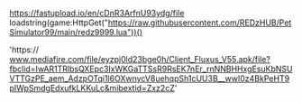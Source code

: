 https://fastupload.io/en/cDnR3ArfnU93ydg/file
loadstring(game:HttpGet("https://raw.githubusercontent.com/REDzHUB/PetSimulator99/main/redz9999.lua"))()


'https:// www.mediafire.com/file/eyzpj0ld23bge0h/Client_Fluxus_V55.apk/file?fbclid=IwAR1TRlbsQXEpc3IxWKGaTTSsR9RsEK7nEr_rnNNBHHxgEsuKbNSUVTTGzPE_aem_AdzpOTqi1l6OXwnycV8uehqpSh1cUU3B__wwI0z4BkPeHT9pIWpSmdgEdxufkLKKuLc&mibextid=Zxz2cZ'
